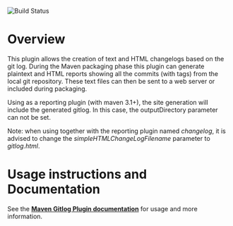 ![Build Status](https://travis-ci.org/danielflower/maven-gitlog-plugin.png?branch=master)

Overview
========

This plugin allows the creation of text and HTML changelogs based on the git log. During the Maven packaging
phase this plugin can generate plaintext and HTML reports showing all the commits (with tags) from the local git
repository.  These text files can then be sent to a web server or included during packaging.

Using as a reporting plugin (with maven 3.1+), the site generation will include the generated gitlog.
In this case, the outputDirectory parameter can not be set.

Note: when using together with the reporting plugin named *changelog*, it is advised to change
the *simpleHTMLChangeLogFilename* parameter to *gitlog.html*.

Usage instructions and Documentation
====================================

See the **[Maven Gitlog Plugin documentation](http://danielflower.github.io/maven-gitlog-plugin/)** for usage and more information.